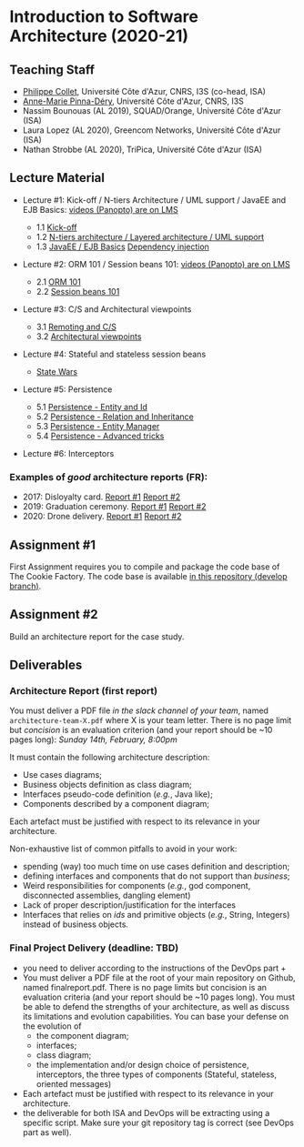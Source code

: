 # Introduction to Software Architecture (2020-21)

## Teaching Staff

  * [Philippe Collet](collet@i3s.unice.fr), Université Côte d'Azur, CNRS, I3S (co-head, ISA)
  * [Anne-Marie Pinna-Déry](pinna@unice.fr), Université Côte d'Azur, CNRS, I3S
  * Nassim Bounouas (AL 2019), SQUAD/Orange, Université Côte d'Azur (ISA)
  * Laura Lopez (AL 2020), Greencom Networks, Université Côte d'Azur (ISA)
  * Nathan Strobbe (AL 2020), TriPica, Université Côte d'Azur (ISA)


## Lecture Material

  - Lecture #1: Kick-off / N-tiers Architecture / UML support / JavaEE and EJB Basics: [videos (Panopto) are on LMS](https://lms.univ-cotedazur.fr/course/view.php?id=4332&section=1)
    - 1.1 [Kick-off](https://github.com/collet/isa-devops/blob/master/ISA/1.1_isa_kickoff.pdf)
    - 1.2 [N-tiers architecture / Layered architecture / UML support](https://github.com/collet/isa-devops/blob/master/ISA/1.2_isa_Archi_N_Tiers.pdf)
    - 1.3 [JavaEE / EJB Basics](https://github.com/collet/isa-devops/blob/master/ISA/1.3_isa_javaEE-ejb-partie1.pdf)  [Dependency injection](https://github.com/collet/isa-devops/blob/master/ISA/1.3_isa_javaEE-ejb-partie2.pdf)
  - Lecture #2: ORM 101 / Session beans 101: [videos (Panopto) are on LMS](https://lms.univ-cotedazur.fr/course/view.php?id=4332&section=1)
    - 2.1 [ORM 101](https://github.com/collet/isa-devops/blob/master/ISA/2_1_isa_orm.pdf)
    - 2.2 [Session beans 101](https://github.com/collet/isa-devops/blob/master/ISA/2_2_isa_sessionBeans.pdf)
  - Lecture #3: C/S and Architectural viewpoints
  	 - 3.1 [Remoting and C/S](https://github.com/collet/isa-devops/blob/master/ISA/3_1_ISARemote2021.pdf)
  	 - 3.2 [Architectural viewpoints](https://github.com/collet/isa-devops/blob/master/ISA/3_2_ISAViewpoints2021.pdf) 
  - Lecture #4: Stateful and stateless session beans
    - [State Wars]()
  - Lecture #5: Persistence
    - 5.1 [Persistence - Entity and Id](https://github.com/collet/isa-devops/blob/master/ISA/5_persistence-part1.pdf)
    - 5.2 [Persistence - Relation and Inheritance](https://github.com/collet/isa-devops/blob/master/ISA/5_persistence-part2.pdf)
    - 5.3 [Persistence - Entity Manager](https://github.com/collet/isa-devops/blob/master/ISA/5_persistence-part3.pdf)
    - 5.4 [Persistence - Advanced tricks](https://github.com/collet/isa-devops/blob/master/ISA/5_persistence-part4.pdf)

  - Lecture #6: Interceptors

### Examples of _good_ architecture reports (FR):

  - 2017: Disloyalty card. [Report #1](https://github.com/collet/isa-devops/blob/master/ISA/reports_examples/2017_1.pdf) [Report #2](https://github.com/collet/isa-devops/blob/master/ISA/reports_examples/2017_2.pdf)
  - 2019: Graduation ceremony. [Report #1](https://github.com/collet/isa-devops/blob/master/ISA/reports_examples/2019_1.pdf) [Report #2](https://github.com/collet/isa-devops/blob/master/ISA/reports_examples/2019_2.pdf)
  - 2020: Drone delivery. [Report #1](https://github.com/collet/isa-devops/blob/master/ISA/reports_examples/2020_1.pdf) [Report #2](https://github.com/collet/isa-devops/blob/master/ISA/reports_examples/2020_2.pdf)
  
## Assignment #1

First Assignment requires you to compile and package the code base of The Cookie Factory. The code base is available [in this repository (develop branch)](https://github.com/collet/4A_ISA_TheCookieFactory).

## Assignment #2

Build an architecture report for the case study.

## Deliverables

### Architecture Report (first report)

You must deliver a PDF file *in the slack channel of your team*, named `architecture-team-X.pdf` where X is your team letter. There is no page limit but _concision_ is an evaluation criterion (and your report should be ~10 pages long): *Sunday 14th, February, 8:00pm*

It must contain the following architecture description:

  - Use cases diagrams;
  - Business objects definition as class diagram;
  - Interfaces pseudo-code definition (_e.g._, Java like);
  - Components described by a component diagram;

Each artefact must be justified with respect to its relevance in your architecture.

Non-exhaustive list of common pitfalls to avoid in your work:

  - spending (way) too much time on use cases definition and description;
  - defining interfaces and components that do not support than _business_;
  - Weird responsibilities for components (_e.g._, god component, disconnected assemblies, dangling element)
  - Lack of proper description/justification for the interfaces
  - Interfaces that relies on _ids_ and primitive objects (_e.g._, String, Integers) instead of business objects.


### Final Project Delivery (deadline: TBD)

  - you need to deliver according to the instructions of the DevOps part +
  - You must deliver a PDF file at the root of your main repository on Github, named finalreport.pdf. There is no page limits but concision is an evaluation criteria (and your report should be ~10 pages long). You must be able to defend the strengths of your architecture, as well as discuss its limitations and evolution capabilities. You can base your defense on the evolution of          
      - the component diagram; 
      - interfaces;
      - class diagram;
      - the implementation and/or design choice of persistence, interceptors, the three types of components (Stateful, stateless, oriented messages)
  - Each artefact must be justified with respect to its relevance in your architecture.
  - the deliverable for both ISA and DevOps will be extracting using a specific script. Make sure your git repository tag is correct (see DevOps part as well).
  
  
  
  
